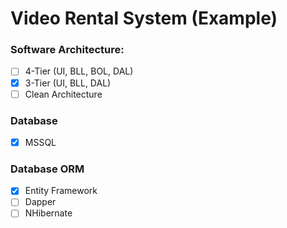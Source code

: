 # Video Rental System (Example)

### Software Architecture:
- [ ] 4-Tier (UI, BLL, BOL, DAL)
- [x] 3-Tier (UI, BLL, DAL)
- [ ] Clean Architecture

### Database
- [x] MSSQL

### Database ORM
- [x] Entity Framework
- [ ] Dapper
- [ ] NHibernate
